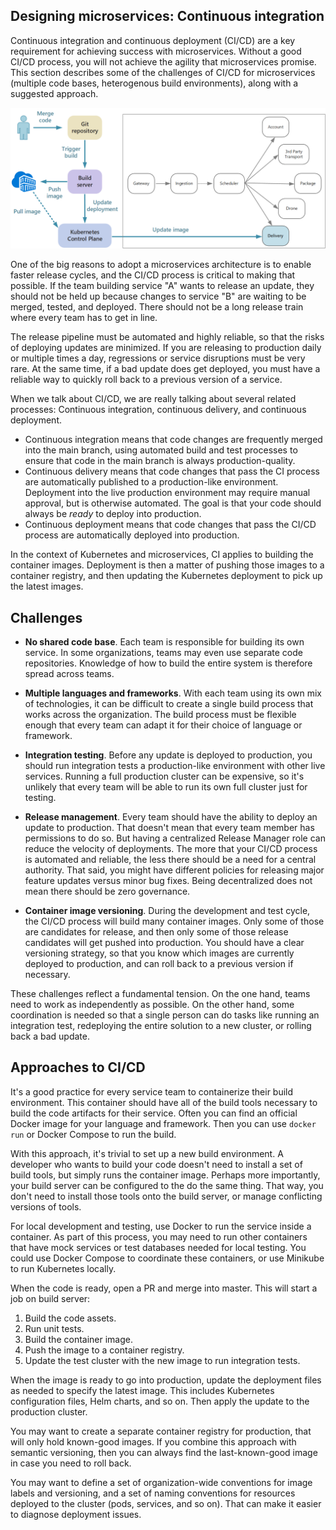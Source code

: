 ## Designing microservices: Continuous integration

Continuous integration and continuous deployment (CI/CD) are a key requirement for achieving success with microservices. Without a good CI/CD process, you will not achieve the agility that microservices promise. This section describes some of the challenges of CI/CD for microservices (multiple code bases, heterogenous build environments), along with a suggested approach.

![](./images/ci-cd.png)

One of the big reasons to adopt a microservices architecture is to enable faster release cycles, and the CI/CD process is critical to making that possible. If the team building service "A" wants to release an update, they should not be held up because changes to service "B" are waiting to be merged, tested, and deployed. There should not be a long release train where every team has to get in line.

The release pipeline must be automated and highly reliable, so that the risks of deploying updates are minimized. If you are releasing to production daily or multiple times a day, regressions or service disruptions must be very rare. At the same time, if a bad update does get deployed, you must have a reliable way to quickly roll back to a previous version of a service.

When we talk about CI/CD, we are really talking about several related processes: Continuous integration, continuous delivery, and continuous deployment.

- Continuous integration means that code changes are frequently merged into the main branch, using automated build and test processes to ensure that  code in the main branch is always production-quality.
- Continuous delivery means that code changes that pass the CI process are automatically published to a production-like environment. Deployment into the live production environment may require manual approval, but is otherwise automated. The goal is that your code should always be *ready* to deploy into production.
- Continuous deployment means that code changes that pass the CI/CD process are automatically deployed into production.

In the context of Kubernetes and microservices, CI applies to building the container images. Deployment is then a matter of pushing those images to a container registry, and then updating the Kubernetes deployment to pick up the latest images. 


## Challenges

- **No shared code base**. Each team is responsible for building its own service. In some organizations, teams may even use separate code repositories. Knowledge of how to build the entire system is therefore spread across teams.

- **Multiple languages and frameworks**. With each team using its own mix of technologies, it can be difficult to create a single build process that works across the organization. The build process must be flexible enough that every team can adapt it for their choice of language or framework. 

- **Integration testing**. Before any update is deployed to production, you should run integration tests a production-like environment with other live services. Running a full production cluster can be expensive, so it's unlikely that every team will be able to run its own full cluster just for testing. 

- **Release management**. Every team should have the ability to deploy an update to production. That doesn't mean that every team member has permissions to do so. But having a centralized Release Manager role can reduce the velocity of deployments. The more that your CI/CD process is automated and reliable, the less there should be a need for a central authority. That said, you might have different policies for releasing major feature updates versus minor bug fixes. Being decentralized does not mean there should be zero governance.

- **Container image versioning**. During the development and test cycle, the CI/CD process will build many container images. Only some of those are candidates for release, and then only some of those release candidates will get pushed into production. You should have a clear versioning strategy, so that you know which images are currently deployed to production, and can roll back to a previous version if necessary. 
 
These challenges reflect a fundamental tension. On the one hand, teams need to work as independently as possible. On the other hand, some coordination is needed so that a single person can do tasks like running an integration test, redeploying the entire solution to a new cluster, or rolling back a bad update. 
 
## Approaches to CI/CD

It's a good practice for every service team to containerize their build environment. This container should have all of the build tools necessary to build the code artifacts for their service. Often you can find an official Docker image for your language and framework. Then you can use `docker run` or Docker Compose to run the build. 

With this approach, it's trivial to set up a new build environment. A developer who wants to build your code doesn't need to install a set of build tools, but simply runs the container image. Perhaps more importantly, your build server can be configured to the do the same thing. That way, you don't need to install those tools onto the build server, or manage conflicting versions of tools. 

For local development and testing, use Docker to run the service inside a container. As part of this process, you may need to run other containers that have mock services or test databases needed for local testing. You could use Docker Compose to coordinate these containers, or use Minikube to run Kubernetes locally. 

When the code is ready, open a PR and merge into master. This will start a job on build server:

1. Build the code assets. 
2. Run unit tests.
3. Build the container image.
4. Push the image to a container registry.
5. Update the test cluster with the new image to run integration tests.

When the image is ready to go into production, update the deployment files as needed to specify the latest image. This includes Kubernetes configuration files, Helm charts, and so on. Then apply the update to the production cluster.
 
You may want to create a separate container registry for production, that will only hold known-good images. If you combine this approach with semantic versioning, then you can always find the last-known-good image in case you need to roll back. 

You may want to define a set of organization-wide conventions for image labels and versioning, and a set of naming conventions for resources deployed to the cluster (pods, services, and so on). That can make it easier to diagnose deployment issues.  

 




